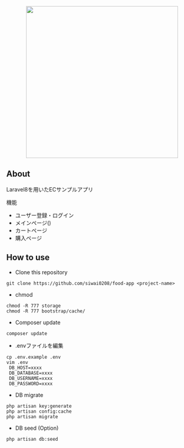 <p align="center"><a href="https://laravel.com" target="_blank"><img src="https://raw.githubusercontent.com/laravel/art/master/logo-lockup/5%20SVG/2%20CMYK/1%20Full%20Color/laravel-logolockup-cmyk-red.svg" width="400"></a></p>

## About

Laravel8を用いたECサンプルアプリ

機能
- ユーザー登録・ログイン
- メインページ()
- カートページ
- 購入ページ

## How to use

- Clone this repository
```
git clone https://github.com/siwai0208/food-app <project-name>
```

- chmod
```
chmod -R 777 storage
chmod -R 777 bootstrap/cache/
```

- Composer update
```
composer update
```

- .envファイルを編集
```
cp .env.example .env
vim .env
 DB_HOST=xxxx
 DB_DATABASE=xxxx
 DB_USERNAME=xxxx
 DB_PASSWORD=xxxx
```

- DB migrate
```
php artisan key:generate
php artisan config:cache
php artisan migrate
```

- DB seed (Option)
```
php artisan db:seed
```
